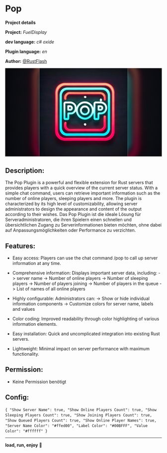 # Pop

**__Project details__**

**Project:** *FuelDisplay*

**dev language:** *c# oxide*

**Plugin language:** *en*

**Author:** [@RustFlash](https://github.com/Flash-Ticker)

[![RustFlash - Your Favourite Trio Server](https://github.com/Flash-Ticker/Pop/blob/main/Pop_Thumb.png)](https://youtu.be/vnDBqlicfLU)


## Description:
The Pop Plugin is a powerful and flexible extension for Rust servers that provides players with a quick overview of the current server status. With a simple chat command, users can retrieve important information such as the number of online players, sleeping players and more. The plugin is characterized by its high level of customizability, allowing server administrators to design the appearance and content of the output according to their wishes. Das Pop Plugin ist die ideale Lösung für Serveradministratoren, die ihren Spielern einen schnellen und übersichtlichen Zugang zu Serverinformationen bieten möchten, ohne dabei auf Anpassungsmöglichkeiten oder Performance zu verzichten.

## Features:
- Easy access: Players can use the chat command /pop to call up server information at any time.
- Comprehensive information: Displays important server data, including:
-> server name
-> Number of online players
-> Number of sleeping players
-> Number of players joining
-> Number of players in the queue
-> List of names of all online players


- Highly configurable: Administrators can:
-> Show or hide individual information components
-> Customize colors for server name, labels and values


- Color coding: Improved readability through color highlighting of various information elements.
- Easy installation: Quick and uncomplicated integration into existing Rust servers.
- Lightweight: Minimal impact on server performance with maximum functionality.


## Permission:
- Keine Permission benötigt

## Config:
`{
  "Show Server Name": true,
  "Show Online Players Count": true,
  "Show Sleeping Players Count": true,
  "Show Joining Players Count": true,
  "Show Queued Players Count": true,
  "Show Online Player Names": true,
  "Server Name Color": "#ffed00",
  "Label Color": "#00BFFF",
  "Value Color": "#ffffff"
}`


--- 

**load, run, enjoy** 💝


